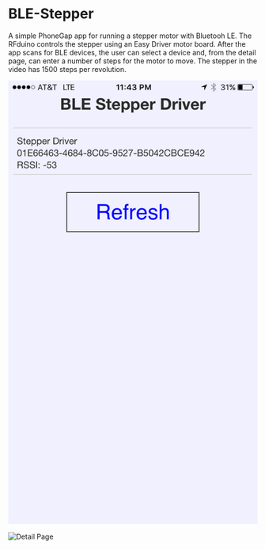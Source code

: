 # BLE-Stepper

A simple PhoneGap app for running a stepper motor with Bluetooh LE. The RFduino controls the stepper using an Easy Driver motor board. After the app scans for BLE devices, the user can select a device and, from the detail page, can enter a number of steps for the motor to move. The stepper in the video has 1500 steps per revolution.

![Main Page](img/Main_Page.PNG)

![Detail Page](img/Detail.PNG)